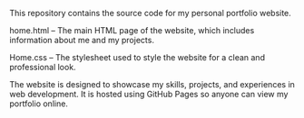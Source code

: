 This repository contains the source code for my personal portfolio website.

home.html – The main HTML page of the website, which includes information about me and my projects.

Home.css – The stylesheet used to style the website for a clean and professional look.

The website is designed to showcase my skills, projects, and experiences in web development. It is hosted using GitHub Pages so anyone can view my portfolio online.

